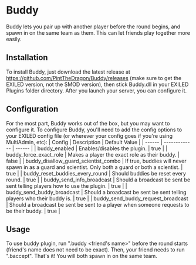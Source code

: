 # Buddy
Buddy lets you pair up with another player before the round begins, and spawn in on the same team as them. This can let friends play together more easily.

## Installation
To install Buddy, just download the latest release at https://github.com/PintTheDragon/Buddy/releases (make sure to get the EXILED version, not the SMOD version), then stick Buddy.dll in your EXILED Plugins folder directory. After you launch your server, you can configure it.

## Configuration
For the most part, Buddy works out of the box, but you may want to configure it.
To configure Buddy, you'll need to add the config options to your EXILED config file (or wherever your config goes if you're using MultiAdmin, etc):
| Config | Description | Default Value |
| ------ | ------------- | ------ |
| buddy_enabled | Enables/disables the plugin. | true |
| buddy_force_exact_role | Makes a player the exact role as their buddy. | false |
| buddy_disallow_guard_scientist_combo | If true, buddies will never spawn in as a guard and scientist. Only both a guard or both a scientist. | true |
| buddy_reset_buddies_every_round | Should buddies be reset every round. | true |
| buddy_send_info_broadcast | Should a broadcast be sent be sent telling players how to use the plugin. | true |
| buddy_send_buddy_broadcast | Should a broadcast be sent be sent telling players who their buddy is. | true |
| buddy_send_buddy_request_broadcast | Should a broadcast be sent be sent to a player when someone requests to be their buddy. | true |

## Usage
To use buddy plugin, run ".buddy <friend's name>" before the round starts (friend's name does not need to be exact). Then, your friend needs to run ".baccept". That's it! You will both spawn in on the same team.
